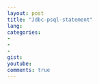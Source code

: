 ```yaml
---
layout: post
title: "Jdbc-psql-statement"
lang: 
categories:
- 
- 
- 
gist: 
youtube: 
comments: true
---
```



